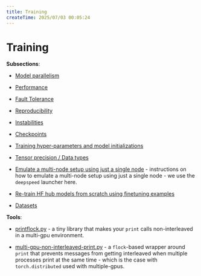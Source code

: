 ```yaml
---
title: Training
createTime: 2025/07/03 00:05:24
---
```

# Training

**Subsections**:

- [Model parallelism](model-parallelism)

- [Performance](performance)

- [Fault Tolerance](fault-tolerance)

- [Reproducibility](reproducibility)

- [Instabilities](instabilities)

- [Checkpoints](checkpoints)

- [Training hyper-parameters and model initializations](hparams.md)

- [Tensor precision / Data types](dtype.md)

- [Emulate a multi-node setup using just a single node](emulate-multi-node.md) - instructions on how to emulate a multi-node setup using just a single node - we use the `deepspeed` launcher here.

- [Re-train HF hub models from scratch using finetuning examples](re-train-hub-models.md)

- [Datasets](datasets.md)

**Tools**:

- [printflock.py](tools/printflock.py) - a tiny library that makes your `print` calls non-interleaved in a multi-gpu environment.

- [multi-gpu-non-interleaved-print.py](tools/multi-gpu-non-interleaved-print.py) - a `flock`-based wrapper around `print` that prevents messages from getting interleaved when multiple processes print at the same time - which is the case with `torch.distributed` used with multiple-gpus.
